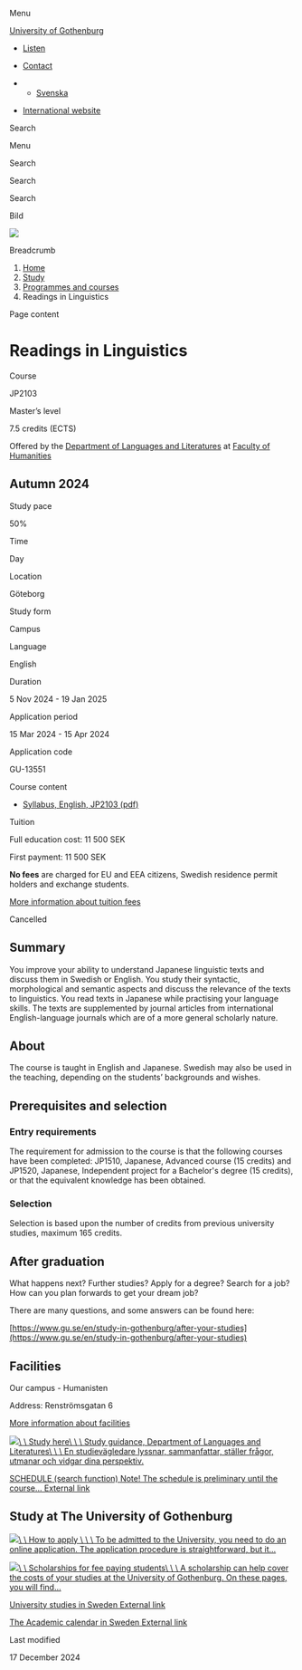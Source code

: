 Menu

[University of Gothenburg](/en)

- [Listen](//app-eu.readspeaker.com/cgi-bin/rsent?customerid=9467&lang=en_uk&readclass=region--content&url=https%3A%2F%2Fwww.gu.se%2Fen%2Fstudy-gothenburg%2Freadings-in-linguistics-jp2103 "Listen with ReadSpeaker")

- [Contact](/en/contact)

- - [Svenska](/studera/hitta-utbildning/sprakvetenskaplig-textkurs-jp2103)
- [International website](/en/study-gothenburg/readings-in-linguistics-jp2103)

Search


Menu


Search


Search

Search

Bild

![](/sites/default/files/styles/100_10_3_xmedium_1x/public/kop_assets/c132ac545c1b6a64a79945c49d6c7238626e06fb.jpg?h=2567f963&itok=144iuHQa)

Breadcrumb

1. [Home](/en)
2. [Study](/en/study-in-gothenburg)
3. [Programmes and courses](/en/study-in-gothenburg/study-options)
4. Readings in Linguistics


Page content

# Readings in Linguistics

Course


JP2103


Master’s level



7.5 credits (ECTS)



Offered by the
[Department of Languages and Literatures](https://www.gu.se/en/languages)
at
[Faculty of Humanities](https://www.gu.se/en/humanities)

## Autumn 2024

Study pace


50%

Time


Day

Location


Göteborg

Study form


Campus

Language


English

Duration


5 Nov 2024
\- 19 Jan 2025

Application period


15 Mar 2024
\- 15 Apr 2024

Application code


GU-13551

Course content


- [Syllabus, English, JP2103 (pdf)](https://kursplaner.gu.se/pdf/kurs/en/JP2103)


Tuition


Full education cost: 11 500 SEK

First payment: 11 500 SEK

**No fees** are charged for EU and EEA citizens, Swedish residence permit holders and exchange students.

[More information about tuition fees](https://www.gu.se/en/study-in-gothenburg/apply/tuition-fees)

Cancelled


## Summary

You improve your ability to understand Japanese linguistic texts and discuss them in Swedish or English. You study their syntactic, morphological and semantic aspects and discuss the relevance of the texts to linguistics. You read texts in Japanese while practising your language skills. The texts are supplemented by journal articles from international English-language journals which are of a more general scholarly nature.

## About

The course is taught in English and Japanese. Swedish may also be used in the teaching, depending on the students’ backgrounds and wishes.

## Prerequisites and selection

### Entry requirements

The requirement for admission to the course is that the following courses have been completed: JP1510, Japanese, Advanced course (15 credits) and JP1520, Japanese, Independent project for a Bachelor's degree (15 credits), or that the equivalent knowledge has been obtained.

### Selection

Selection is based upon the number of credits from previous university studies, maximum 165 credits.

## After graduation

What happens next? Further studies? Apply for a degree? Search for a job? How can you plan forwards to get your dream job?

There are many questions, and some answers can be found here:

[https://www.gu.se/en/study-in-gothenburg/after-your-studies](https://www.gu.se/en/study-in-gothenburg/after-your-studies)

## Facilities

Our campus - Humanisten

Address: Renströmsgatan 6

[More information about facilities](https://www.gu.se/en/study-gothenburg/our-campus-humanisten)

[![](/sites/default/files/dynamic-image/dynamic_image_2188_264/public/2020-04/gabrielle-henderson-HJckKnwCXxQ-unsplash.jpg?media_id=3813&width=1904&height=226)\\
\\
Study here\\
\\
\\
Study guidance, Department of Languages and Literatures\\
\\
\\
En studievägledare lyssnar, sammanfattar, ställer frågor, utmanar och vidgar dina perspektiv.](/en/languages/study-here/study-guidance)

[SCHEDULE (search function) Note! The schedule is preliminary until the course… External link](https://cloud.timeedit.net/gu/web/schema/ri1g5012ywQ0XxQQQZZu0YvZ0Y5ZQ0nw.html "External link")

## Study at The University of Gothenburg

[![](/sites/default/files/dynamic-image/dynamic_image_2188_218/public/2020-03/cytonn-photography-ZJEKICY5EXY-unsplash.jpg?media_id=2553&width=1904&height=208)\\
\\
How to apply \\
\\
\\
To be admitted to the University, you need to do an online application. The application procedure is straightforward, but it…](/en/study-in-gothenburg/apply)

[![](/sites/default/files/dynamic-image/dynamic_image_2188_218/public/2024-01/GU-7.jpg?media_id=95188&width=1904&height=208)\\
\\
Scholarships for fee paying students\\
\\
\\
A scholarship can help cover the costs of your studies at the University of Gothenburg. On these pages, you will find…](/en/study-in-gothenburg/apply/scholarships-for-fee-paying-students)

[University studies in Sweden External link](https://www.gu.se/en/study-in-gothenburg/before-you-arrive/university-studies-in-sweden "External link")

[The Academic calendar in Sweden External link](https://www.gu.se/en/study-in-gothenburg/when-you-are-here/academic-calendar "External link")

Last modified


17 December 2024